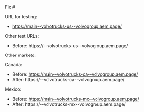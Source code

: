 Fix #<gh-issue-id>

URL for testing:
- https://main--volvotrucks-us--volvogroup.aem.page/

Other test URLs:
- Before: https://<branch>--volvotrucks-us--volvogroup.aem.page/

Other markets:

Canada:
- Before: https://main--volvotrucks-ca--volvogroup.aem.page/
- After: https://<branch>--volvotrucks-ca--volvogroup.aem.page/

Mexico:
- Before: https://main--volvotrucks-mx--volvogroup.aem.page/
- After: https://<branch>--volvotrucks-mx--volvogroup.aem.page/
